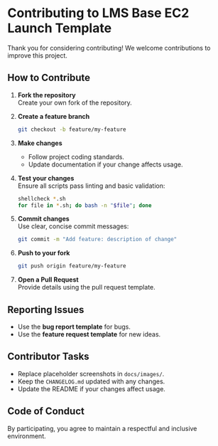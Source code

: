 # Contributing to LMS Base EC2 Launch Template

Thank you for considering contributing! We welcome contributions to improve this project.

## How to Contribute

1. **Fork the repository**  
   Create your own fork of the repository.

2. **Create a feature branch**  
   ```bash
   git checkout -b feature/my-feature
   ```

3. **Make changes**  
   - Follow project coding standards.
   - Update documentation if your change affects usage.

4. **Test your changes**  
   Ensure all scripts pass linting and basic validation:
   ```bash
   shellcheck *.sh
   for file in *.sh; do bash -n "$file"; done
   ```

5. **Commit changes**  
   Use clear, concise commit messages:
   ```bash
   git commit -m "Add feature: description of change"
   ```

6. **Push to your fork**  
   ```bash
   git push origin feature/my-feature
   ```

7. **Open a Pull Request**  
   Provide details using the pull request template.

## Reporting Issues
- Use the **bug report template** for bugs.
- Use the **feature request template** for new ideas.

## Contributor Tasks
- Replace placeholder screenshots in `docs/images/`.
- Keep the `CHANGELOG.md` updated with any changes.
- Update the README if your changes affect usage.

## Code of Conduct
By participating, you agree to maintain a respectful and inclusive environment.

